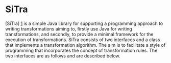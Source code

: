 SiTra
=====

[SiTra] [1] is a simple Java library for supporting a programming approach to writing
transformations aiming to, firstly use Java for writing transformations, and
secondly, to provide a minimal framework for the execution of transformations.
SiTra consists of two interfaces and a class that implements a transformation
algorithm. The aim is to facilitate a style of programming that incorporates the
concept of transformation rules. The two interfaces are as follows and are
described below. 

  [1]: http://www.cs.bham.ac.uk/~bxb/Sitra/index.html "SiTra Homepage"
